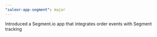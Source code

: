```yaml
---
"saleor-app-segment": major
---
```


Introduced a Segment.io app that integrates order events with Segment tracking
